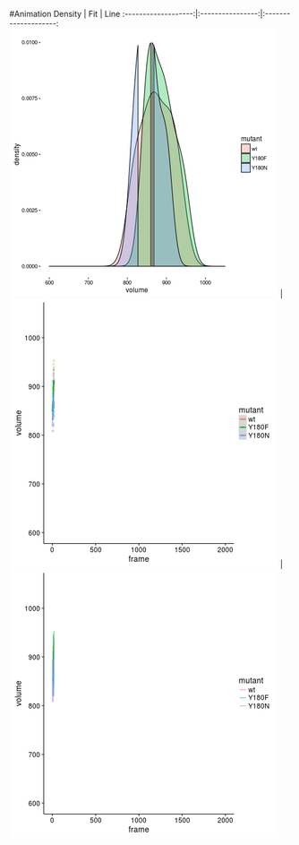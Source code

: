 #Animation
Density              | Fit              | Line
:-------------------:|:----------------:|:--------------------:
![](vol_density.gif) | ![](vol_fit.gif) | ![](volume_line.gif)

